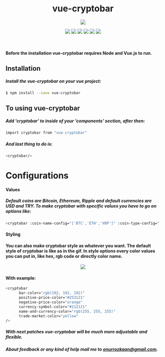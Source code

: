 <h1 align="center"> vue-cryptobar </h1>

<p align="center">
<img src="https://user-images.githubusercontent.com/39852038/49454475-47989e80-f7f6-11e8-8f66-6305ffec0dcb.gif"/>
</p>

<p align="center">
  <img src="https://travis-ci.com/onurrozkaan/vue-cryptobar.svg"/>
  <img src="https://badge.fury.io/js/vue-cryptobar.svg"/>
  <img src="https://img.shields.io/badge/node%20version-8.4.0-blue.svg"/>
  <img src="https://img.shields.io/github/stars/onurrozkaan/vue-cryptobar.svg"/>
  <img src="https://img.shields.io/github/issues/onurrozkaan/vue-cryptobar.svg"/>
  <img src="https://img.shields.io/github/license/onurrozkaan/vue-cryptobar.svg"/>
</p>

<br>

#### Before the installation vue-cryptobar requires Node and Vue.js to run.

## Installation

##### Install the vue-cryptobar on your vue project:

```sh
$ npm install --save vue-cryptobar
```

## To using vue-cryptobar

##### Add 'cryptobar' to inside of your 'components' section, after then:

```sh
import cryptobar from "vue-cryptobar"
```

##### And last thing to do is:

```sh
<cryptobar/>
```

# Configurations
#### Values
##### Default coins are Bitcoin, Ethereum, Ripple and default currencies are USD and TRY. To make cryptobar with specific values you have to go on options like: 

```sh
<cryptobar :coin-name-config="['BTC','ETH','XRP']" :coin-type-config="['USD', 'TRY']"/>
```
#### Styling
#### You can also make cryptobar style as whatever you want. The default style of cryptobar is like as in the gif. In style options every color values you can put in, like hex, rgb code or directly color name. 

<p align="center">
<img src="https://user-images.githubusercontent.com/39852038/49645349-9465ba80-fa2c-11e8-94ea-fa6cc96fda74.png"/>
</p>

#### With example:

```sh
<cryptobar
      bar-color="rgb(192, 192, 192)"
      positive-price-color="#253121"
      negative-price-color="orange"
      currency-symbol-color="#212121"
      name-and-currency-color="rgb(255, 255, 255)"
      trade-market-color="yellow"
/>
```

##### With next patches vue-cryptobar will be much more adjustable and flexible.
##### About feedback or any kind of help mail me to onurrozkaan@gmail.com.
